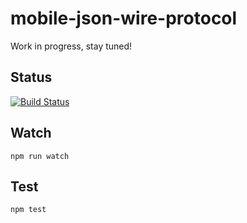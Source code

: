 mobile-json-wire-protocol
===================

Work in progress, stay tuned!

## Status

[![Build Status](https://travis-ci.org/appium/node-mobile-json-wire-protocol.svg?branch=master)](https://travis-ci.org/appium/node-mobile-json-wire-protocol)

## Watch

```
npm run watch
```

## Test

```
npm test
```
